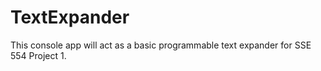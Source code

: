 # TextExpander
This console app will act as a basic programmable text expander for SSE 554 Project 1.
